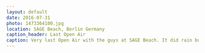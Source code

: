 ```yaml
---
layout: default
date: 2016-07-31
photo: 1473364100.jpg
location: SAGE Beach, Berlin Germany
caption_header: Last Open Air
caption: Very last Open Air with the guys at SAGE Beach. It did rain but the music was so good! It was also my last day in Berlin. Thanks for the good vibes and lifestyle <3
---
```

